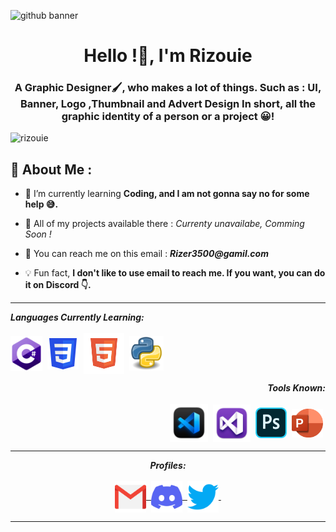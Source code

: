 ![github banner](https://user-images.githubusercontent.com/108636838/178123165-964192f6-dab3-4bf2-8173-f80ad0166738.jpg)


<h1 align="center">Hello !🌴, I'm Rizouie</h1>
<h3 align="center">A Graphic Designer🖌, who makes a lot of things. Such as : UI, Banner, Logo ,Thumbnail and Advert Design In short, all the graphic identity of a person or a project 😀!</h3>


<p align="left"> <img src="https://komarev.com/ghpvc/?username=rizouie&label=Profile%20views&color=e8893b&style=flat"  alt="rizouie" /> </p>

## 🎑 About Me :
- 📝 I’m currently learning **Coding, and I am not gonna say no for some help 😅.**

- 📎 All of my projects available there : _Currenty unavailabe, Comming Soon !_

- 📩 You can reach me on this email : **_Rizer3500@gamil.com_**

- 💡 Fun fact, **I don't like to use email to reach me. If you want, you can do it on Discord 👇.**

<hr>

<p align="left">                                                                                  
<i><b>Languages Currently Learning:</b></i> 
  <br><br>
  <img align="center" src="assets/languages/C.png" width="51px" />&nbsp;
  <img align="center" src="assets/languages/css.png" width="50px" />&nbsp;
  <img align="center" src="assets/languages/html.png" width="65px" />&nbsp;
  <img align="center" src="assets/languages/python.png" width="55px" />&nbsp;
  

<p align="right">
<i><b>Tools Known:</b><i>
 <br><br>
  <img align="center" src="assets/tools/blackvsc.png" width="61px" />&nbsp;
  <img align="center" src="assets/tools/vc.png" width="60px" />&nbsp;
  <img align="center" src="assets/tools/photoshop.png" width="50px" />&nbsp;
  <img align="center" src="assets/tools/powerpoint.png" width="50px" />&nbsp;


<hr>


<p align = "center">
  <i><b>Profiles:</b></i><br><br>
  <a href="mailto:Rizer3500@gmail.com">
    <img align="center" alt="Rizouie @Mail" width="50px" src="assets/contact logos/gmail.png" />&nbsp;
  </a>
  <a href="https://discord.com/users/536145260204785677">
    <img align="center" alt="Rizouie @Discord" width="50px" src="assets/contact logos/discord.png" />&nbsp;
  </a>
  <a href="https://twitter.com/Rizouie">
    <img align="center" alt="Rizouie @Twitter" width="50px" src="assets/contact logos/twitter.png" />&nbsp;
  </a>
</p>

<hr>
